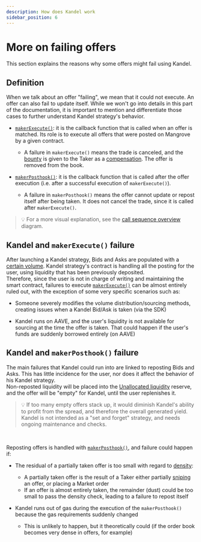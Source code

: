 ```yaml
---
description: How does Kandel work
sidebar_position: 6
---
```



# More on failing offers


This section explains the reasons why some offers might fail using Kandel.


## Definition

When we talk about an offer "failing", we mean that it could not execute. An offer can also fail to update itself. While we won't go into details in this part of the documentation, it is important to mention and differentiate those cases to further understand Kandel strategy's behavior.

* [`makerExecute()`](../../strat-lib/technical-references/code/strategies/MangroveOffer/#makerexecute): it is the callback function that is called when an offer is matched. Its role is to execute all offers that were posted on Mangrove by a given contract.
    * A failure in `makerExecute()` means the trade is canceled, and the [bounty](/docs/developers/terms/bounty) is given to the Taker as a [compensation](../../developers/contracts/technical-references/taking-and-making-offers/taker-order/#bounties-for-taking-failing-offers). The offer is removed from the book.


* [`makerPosthook()`](../../developers/strat-lib/technical-references/code/strategies/MangroveOffer/#makerposthook): it is the callback function that is called after the offer execution (i.e. after a successful execution of `makerExecute()`).
    * A failure in `makerPosthook()` means the offer cannot update or repost itself after being taken. It does not cancel the trade, since it is called after `makerExecute()`.

> 💡
> For a more visual explanation, see the [call sequence overview](../../developers/contracts/technical-references/overview#call-sequence-overview) diagram.

## Kandel and `makerExecute()` failure

After launching a Kandel strategy, Bids and Asks are populated with a [certain volume](./parameters.md). Kandel strategy's contract is handling all the posting for the user, using liquidity that has been previously deposited.<br />
Therefore, since the user is not in charge of writing and maintaining the smart contract, failures to execute [`makerExecute()`](../../strat-lib/technical-references/code/strategies/MangroveOffer/#makerexecute) can be almost entirely ruled out, with the exception of some very specific scenarios such as:

* Someone severely modifies the volume distribution/sourcing methods, creating issues when a Kandel Bid/Ask is taken (via the SDK)

* Kandel runs on AAVE, and the user's liquidity is not available for sourcing at the time the offer is taken. That could happen if the user's funds are suddenly borrowed entirely (on AAVE)


## Kandel and `makerPosthook()` failure

The main failures that Kandel could run into are linked to reposting Bids and Asks. This has little incidence for the user, nor does it affect the behavior of his Kandel strategy.<br />
Non-reposted liquidity will be placed into the [Unallocated liquidity](./strategy-reserve#unallocated-liquidity) reserve, and the offer will be "empty" for Kandel, until the user replenishes it.<br />

> 💡
> If too many empty offers stack up, it would diminish Kandel's ability to profit from the spread, and therefore the overall generated yield. Kandel is not intended as a "set and forget" strategy, and needs ongoing maintenance and checks.

<br />

Reposting offers is handled with [`makerPosthook()`](../../developers/strat-lib/technical-references/code/strategies/MangroveOffer/#makerposthook), and failure could happen if:

* The residual of a partially taken offer is too small with regard to [density](/docs/developers/terms/density):
    * A partially taken offer is the result of a Taker either partially [sniping](../../developers/developers/developers/contracts/technical-references/taking-and-making-offers/taker-order/#offer-sniping) an offer, or placing a Market order
    * If an offer is almost entirely taken, the remainder (dust) could be too small to pass the density check, leading to a failure to repost itself


* Kandel runs out of gas during the execution of the `makerPosthook()` because the gas requirements suddenly changed
    * This is unlikely to happen, but it theoretically could (if the order book becomes very dense in offers, for example)
